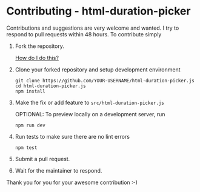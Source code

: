 Contributing - html-duration-picker
=======

Contributions and suggestions are very welcome and wanted. I try to respond to pull requests within 48 hours. To contribute simply

1. Fork the repository.

	[How do I do this?](https://help.github.com/en/github/getting-started-with-github/fork-a-repo#fork-an-example-repository)

2. Clone your forked repository and setup development environment

	```
	git clone https://github.com/YOUR-USERNAME/html-duration-picker.js
	cd html-duration-picker.js
	npm install
	```

3. Make the fix or add feature to ```src/html-duration-picker.js```

	OPTIONAL:
	To preview locally on a development server, run
	```
	npm run dev
	```

4. Run tests to make sure there are no lint errors

	```
	npm test
	```

5. Submit a pull request.

6. Wait for the maintainer to respond. 

Thank you for you for your awesome contribution :-)
